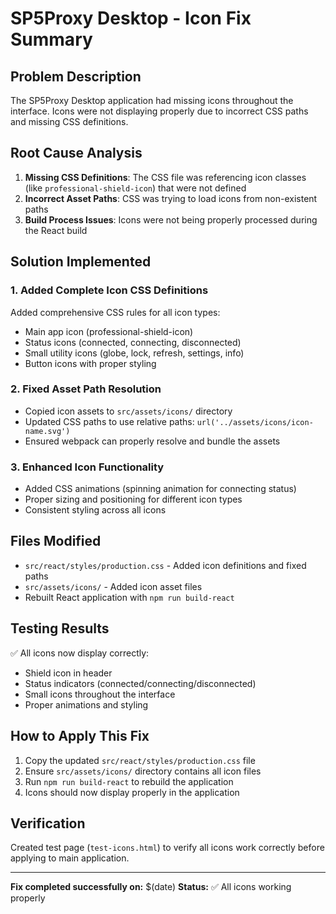 # SP5Proxy Desktop - Icon Fix Summary

## Problem Description
The SP5Proxy Desktop application had missing icons throughout the interface. Icons were not displaying properly due to incorrect CSS paths and missing CSS definitions.

## Root Cause Analysis
1. **Missing CSS Definitions**: The CSS file was referencing icon classes (like `professional-shield-icon`) that were not defined
2. **Incorrect Asset Paths**: CSS was trying to load icons from non-existent paths
3. **Build Process Issues**: Icons were not being properly processed during the React build

## Solution Implemented

### 1. Added Complete Icon CSS Definitions
Added comprehensive CSS rules for all icon types:
- Main app icon (professional-shield-icon)
- Status icons (connected, connecting, disconnected)
- Small utility icons (globe, lock, refresh, settings, info)
- Button icons with proper styling

### 2. Fixed Asset Path Resolution
- Copied icon assets to `src/assets/icons/` directory
- Updated CSS paths to use relative paths: `url('../assets/icons/icon-name.svg')`
- Ensured webpack can properly resolve and bundle the assets

### 3. Enhanced Icon Functionality
- Added CSS animations (spinning animation for connecting status)
- Proper sizing and positioning for different icon types
- Consistent styling across all icons

## Files Modified
- `src/react/styles/production.css` - Added icon definitions and fixed paths
- `src/assets/icons/` - Added icon asset files
- Rebuilt React application with `npm run build-react`

## Testing Results
✅ All icons now display correctly:
- Shield icon in header
- Status indicators (connected/connecting/disconnected)
- Small icons throughout the interface
- Proper animations and styling

## How to Apply This Fix
1. Copy the updated `src/react/styles/production.css` file
2. Ensure `src/assets/icons/` directory contains all icon files
3. Run `npm run build-react` to rebuild the application
4. Icons should now display properly in the application

## Verification
Created test page (`test-icons.html`) to verify all icons work correctly before applying to main application.

---
**Fix completed successfully on:** $(date)
**Status:** ✅ All icons working properly

